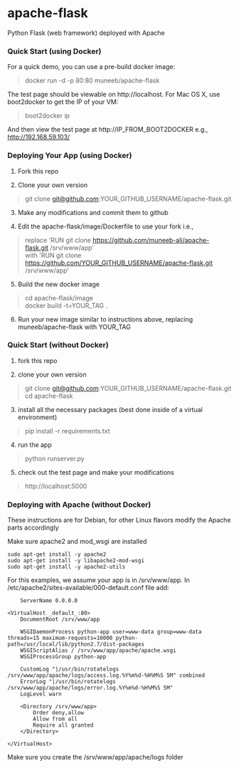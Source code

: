 apache-flask
============

Python Flask (web framework) deployed with Apache

### Quick Start (using Docker)

For a quick demo, you can use a pre-build docker image: 

> docker run -d -p 80:80 muneeb/apache-flask 

The test page should be viewable on http://localhost. For Mac OS X, use boot2docker to get the IP of your VM:
> boot2docker ip 

And then view the test page at http://IP_FROM_BOOT2DOCKER e.g., http://192.168.59.103/

### Deploying Your App (using Docker)

1. Fork this repo

2. Clone your own version
> git clone git@github.com:YOUR_GITHUB_USERNAME/apache-flask.git

3. Make any modifications and commit them to github

4. Edit the apache-flask/image/Dockerfile to use your fork i.e., 
> replace 'RUN git clone https://github.com/muneeb-ali/apache-flask.git /srv/www/app' <br>
> with 'RUN git clone https://github.com/YOUR_GITHUB_USERNAME/apache-flask.git /srv/www/app'

5. Build the new docker image
> cd apache-flask/image <br>
> docker build -t=YOUR_TAG .

6. Run your new image similar to instructions above, replacing muneeb/apache-flask with YOUR_TAG

### Quick Start (without Docker)

1. fork this repo

2. clone your own version
> git clone git@github.com:YOUR_GITHUB_USERNAME/apache-flask.git <br>
> cd apache-flask

3. install all the necessary packages (best done inside of a virtual environment)
> pip install -r requirements.txt

4. run the app
> python runserver.py

5. check out the test page and make your modifications
> http://localhost:5000

### Deploying with Apache (without Docker)

These instructions are for Debian, for other Linux flavors modify the Apache parts accordingly

Make sure apache2 and mod_wsgi are installed

```
sudo apt-get install -y apache2
sudo apt-get install -y libapache2-mod-wsgi
sudo apt-get install -y apache2-utils
```

For this examples, we assume your app is in /srv/www/app. In /etc/apache2/sites-available/000-default.conf file add:
```
    ServerName 0.0.0.0

<VirtualHost _default_:80>
    DocumentRoot /srv/www/app

    WSGIDaemonProcess python-app user=www-data group=www-data threads=15 maximum-requests=10000 python-path=/usr/local/lib/python2.7/dist-packages
    WSGIScriptAlias / /srv/www/app/apache/apache.wsgi
    WSGIProcessGroup python-app

    CustomLog "|/usr/bin/rotatelogs /srv/www/app/apache/logs/access.log.%Y%m%d-%H%M%S 5M" combined
    ErrorLog "|/usr/bin/rotatelogs /srv/www/app/apache/logs/error.log.%Y%m%d-%H%M%S 5M"
    LogLevel warn

    <Directory /srv/www/app>
        Order deny,allow
        Allow from all
        Require all granted
    </Directory>

</VirtualHost>
```

Make sure you create the /srv/www/app/apache/logs folder
